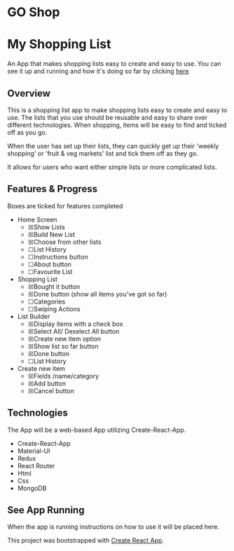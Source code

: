 # GO Shop

# My Shopping List

An App that makes shopping lists easy to create and easy to use.
You can see it up and running and how it's doing so far by clicking [here](https://gregatgit.github.io/go-shop/)

## Overview

This is a shopping list app to make shopping lists easy to create and easy to use. The lists that you use should be reusable and easy to share over different technologies. When shopping, items will be easy to find and ticked off as you go.

When the user has set up their lists, they can quickly get up their &#39;weekly shopping&#39; or &#39;fruit &amp; veg markets&#39; list and tick them off as they go.

It allows for users who want either simple lists or more complicated lists.

## Features &amp; Progress

Boxes are ticked for features completed

- Home Screen
  - ☒Show Lists
  - ☒Build New List
  - ☒Choose from other lists
  - ☐List History
  - ☐Instructions button
  - ☐About button
  - ☐Favourite List
- Shopping List
  - ☒Bought it button
  - ☒Done button (show all items you&#39;ve got so far)
  - ☐Categories
  - ☐Swiping Actions
- List Builder
  - ☒Display items with a check box
  - ☒Select All/ Deselect All button
  - ☒Create new item option
  - ☒Show list so far button
  - ☒Done button
  - ☐List History
- Create new item
  - ☒Fields /name/category
  - ☒Add button
  - ☒Cancel button

## Technologies

The App will be a web-based App utilizing Create-React-App.

- Create-React-App
- Material-UI
- Redux
- React Router
- Html
- Css
- MongoDB


## See App Running

When the app is running instructions on how to use it will be placed here.

This project was bootstrapped with [Create React App](https://github.com/facebookincubator/create-react-app).
